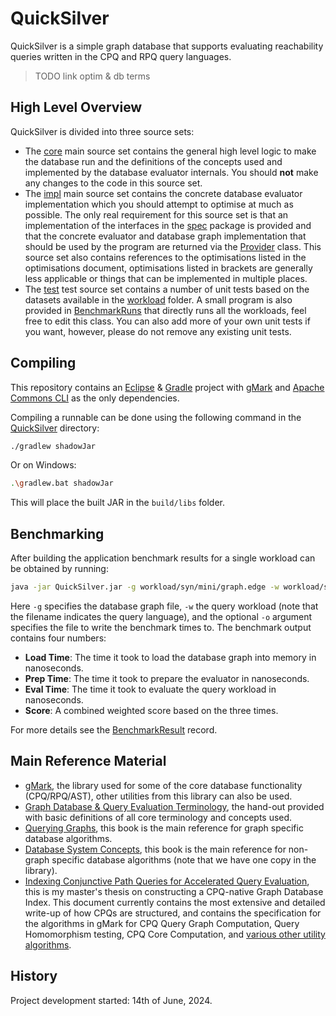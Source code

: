 # QuickSilver
QuickSilver is a simple graph database that supports evaluating reachability queries written in the CPQ and RPQ query languages.

> TODO link optim & db terms

## High Level Overview
QuickSilver is divided into three source sets:

- The [core](QuickSilver/core/nl/group9/quicksilver) main source set contains the general high level logic to make the database run and the definitions of the concepts used and implemented by the database evaluator internals. You should **not** make any changes to the code in this source set.
- The [impl](QuickSilver/impl/nl/group9/quicksilver/impl) main source set contains the concrete database evaluator implementation which you should attempt to optimise at much as possible. The only real requirement for this source set is that an implementation of the interfaces in the [spec](QuickSilver/core/nl/group9/quicksilver/core/spec) package is provided and that the concrete evaluator and database graph implementation that should be used by the program are returned via the [Provider](QuickSilver/impl/nl/group9/quicksilver/impl/Provider.java) class. This source set also contains references to the optimisations listed in the optimisations document, optimisations listed in brackets are generally less applicable or things that can be implemented in multiple places. 
- The [test](QuickSilver/test/nl/group9/quicksilver) test source set contains a number of unit tests based on the datasets available in the [workload](QuickSilver/workload) folder. A small program is also provided in [BenchmarkRuns](QuickSilver/test/nl/group9/quicksilver/BenchmarkRuns.java) that directly runs all the workloads, feel free to edit this class. You can also add more of your own unit tests if you want, however, please do not remove any existing unit tests.

## Compiling
This repository contains an [Eclipse](https://www.eclipse.org/) & [Gradle](https://gradle.org/) project with [gMark](https://github.com/RoanH/gMark) and [Apache Commons CLI](https://commons.apache.org/proper/commons-cli/introduction.html) as the only dependencies. 

Compiling a runnable can be done using the following command in the [QuickSilver](QuickSilver) directory:

```sh
./gradlew shadowJar
```

Or on Windows:

```sh
.\gradlew.bat shadowJar
```

This will place the built JAR in the `build/libs` folder.

## Benchmarking
After building the application benchmark results for a single workload can be obtained by running:

```sh
java -jar QuickSilver.jar -g workload/syn/mini/graph.edge -w workload/syn/mini/cpq.query -o result.json
```

Here `-g` specifies the database graph file, `-w` the query workload (note that the filename indicates the query language), and the optional `-o` argument specifies the file to write the benchmark times to. The benchmark output contains four numbers:

- **Load Time**: The time it took to load the database graph into memory in nanoseconds.
- **Prep Time**: The time it took to prepare the evaluator in nanoseconds.
- **Eval Time**: The time it took to evaluate the query workload in nanoseconds.
- **Score**: A combined weighted score based on the three times.

For more details see the [BenchmarkResult](QuickSilver/core/nl/group9/quicksilver/core/data/BenchmarkResult.java) record.

## Main Reference Material

- [gMark](https://github.com/RoanH/gMark), the library used for some of the core database functionality (CPQ/RPQ/AST), other utilities from this library can also be used.
- [Graph Database & Query Evaluation Terminology](https://research.roanh.dev/Graph%20Database%20&%20Query%20Evaluation%20Terminology%20v1.3.pdf), the hand-out provided with basic definitions of all core terminology and concepts used.
- [Querying Graphs](https://perso.liris.cnrs.fr/angela.bonifati/pubs/book-Bonifati-et-al-18.pdf), this book is the main reference for graph specific database algorithms.
- [Database System Concepts](https://www.db-book.com/), this book is the main reference for non-graph specific database algorithms (note that we have one copy in the library).
- [Indexing Conjunctive Path Queries for Accelerated Query Evaluation](https://thesis.roanh.dev/), this is my master's thesis on constructing a CPQ-native Graph Database Index. This document currently contains the most extensive and detailed write-up of how CPQs are structured, and contains the specification for the algorithms in gMark for CPQ Query Graph Computation, Query Homomorphism testing, CPQ Core Computation, and [various other utility algorithms](https://github.com/RoanH/gMark/releases/tag/v1.2).

## History
Project development started: 14th of June, 2024.
